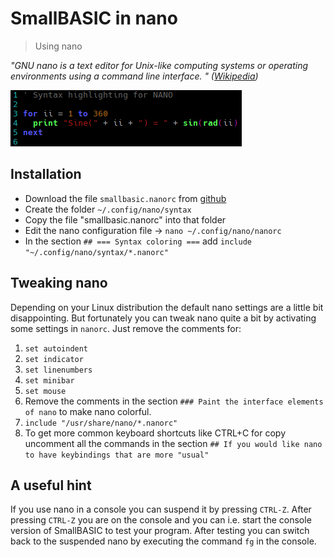 # SmallBASIC in nano

> Using nano

_"GNU nano is a text editor for Unix-like computing systems or operating environments using a command line interface. " ([Wikipedia](https://en.wikipedia.org/wiki/GNU_nano))_


![Example](https://raw.githubusercontent.com/Joe7M/smallbasic.nano.syntaxcoloring/main/screenshot.png)

## Installation

- Download the file `smallbasic.nanorc` from [github](https://github.com/Joe7M/smallbasic.nano.syntaxcoloring)
- Create the folder `~/.config/nano/syntax`
- Copy the file "smallbasic.nanorc" into that folder
- Edit the nano configuration file -> `nano ~/.config/nano/nanorc`
- In the section `## === Syntax coloring ===` add `include "~/.config/nano/syntax/*.nanorc"`

## Tweaking nano

Depending on your Linux distribution the default nano settings are a little bit disappointing.
But fortunately you can tweak nano quite a bit by activating some settings in `nanorc`.
Just remove the comments for:

1. `set autoindent`
2. `set indicator`
3. `set linenumbers`
4. `set minibar`
5. `set mouse`
6. Remove the comments in the section `### Paint the interface elements of nano` to make nano colorful.
7. `include "/usr/share/nano/*.nanorc"`
8. To get more common keyboard shortcuts like CTRL+C for copy uncomment all the commands in the section
   `## If you would like nano to have keybindings that are more "usual"`

## A useful hint

If you use nano in a console you can suspend it by pressing `CTRL-Z`. After pressing `CTRL-Z` you are on the
console and you can i.e. start the console version of SmallBASIC to test your program. After testing
you can switch back to the suspended nano by executing the command `fg` in the console.